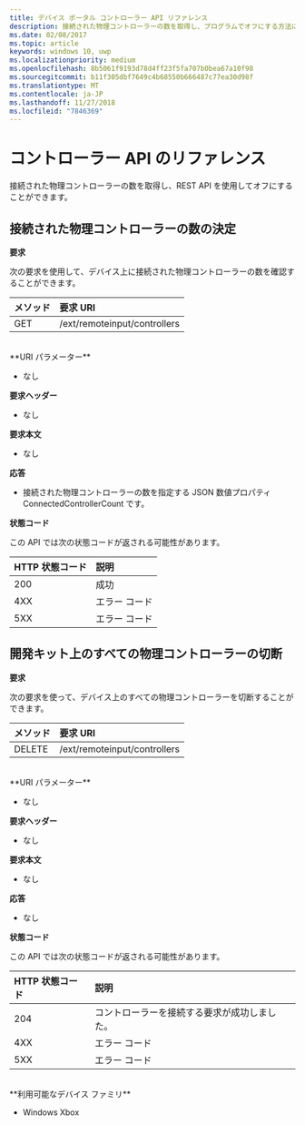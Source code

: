 ```yaml
---
title: デバイス ポータル コントローラー API リファレンス
description: 接続された物理コントローラーの数を取得し、プログラムでオフにする方法について説明します。
ms.date: 02/08/2017
ms.topic: article
keywords: windows 10, uwp
ms.localizationpriority: medium
ms.openlocfilehash: 8b5061f9193d78d4ff23f5fa707b0bea67a10f98
ms.sourcegitcommit: b11f305dbf7649c4b68550b666487c77ea30d98f
ms.translationtype: MT
ms.contentlocale: ja-JP
ms.lasthandoff: 11/27/2018
ms.locfileid: "7846369"
---
```

# <a name="controller-api-reference"></a>コントローラー API のリファレンス   
接続された物理コントローラーの数を取得し、REST API を使用してオフにすることができます。

## <a name="determine-the-number-of-attached-physical-controllers"></a>接続された物理コントローラーの数の決定

**要求**

次の要求を使用して、デバイス上に接続された物理コントローラーの数を確認することができます。

メソッド      | 要求 URI
:------     | :-----
GET | /ext/remoteinput/controllers
<br />
**URI パラメーター**

- なし

**要求ヘッダー**

- なし

**要求本文**   

- なし

**応答**   

- 接続された物理コントローラーの数を指定する JSON 数値プロパティ ConnectedControllerCount です。

**状態コード**

この API では次の状態コードが返される可能性があります。

HTTP 状態コード      | 説明
:------     | :-----
200 | 成功
4XX | エラー コード
5XX | エラー コード

## <a name="disconnect-all-physical-controllers-on-the-devkit"></a>開発キット上のすべての物理コントローラーの切断

**要求**

次の要求を使って、デバイス上のすべての物理コントローラーを切断することができます。

メソッド      | 要求 URI
:------     | :-----
DELETE | /ext/remoteinput/controllers
<br />
**URI パラメーター**

- なし

**要求ヘッダー**

- なし

**要求本文**   

- なし

**応答**   

- なし 

**状態コード**

この API では次の状態コードが返される可能性があります。

HTTP 状態コード      | 説明
:------     | :-----
204 | コントローラーを接続する要求が成功しました。
4XX | エラー コード
5XX | エラー コード

<br />
**利用可能なデバイス ファミリ**

* Windows Xbox
